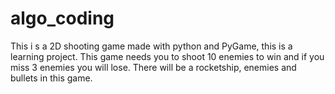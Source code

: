 # algo_coding
This i s a 2D shooting game made with python and PyGame, this is a learning project. This game needs you to shoot 10 enemies to win and if you miss 3 enemies you will lose. There will be a rocketship, enemies and bullets in this game.  
